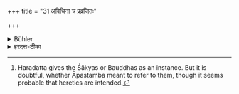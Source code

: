 +++
title = "31 अविधिना च प्रव्रजितः"

+++

<details><summary>Bühler</summary>

31. (Also) a person who has become an ascetic without (being authorized thereto by) the rules (of the law), [^21] 


[^21]:  Haradatta gives the Śākyas or Bauddhas as an instance. But it is doubtful, whether Āpastamba meant to refer to them, though it seems probable that heretics are intended.
</details>

<details><summary>हरदत्त-टीका</summary>

## सूत्रम्
अविधिना च प्रव्रजितः ॥ ३१ ॥  
## टिप्पनी
यश्चाऽविधिना प्रव्रजितः शाक्यादिस्सोऽप्यभोज्यान्नः ॥ ३१ ॥
</details>

